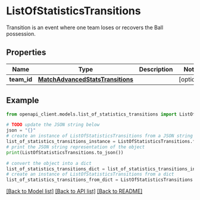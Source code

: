 # ListOfStatisticsTransitions

Transition is an event where one team loses or recovers the Ball possession.

## Properties

Name | Type | Description | Notes
------------ | ------------- | ------------- | -------------
**team_id** | [**MatchAdvancedStatsTransitions**](MatchAdvancedStatsTransitions.md) |  | [optional] 

## Example

```python
from openapi_client.models.list_of_statistics_transitions import ListOfStatisticsTransitions

# TODO update the JSON string below
json = "{}"
# create an instance of ListOfStatisticsTransitions from a JSON string
list_of_statistics_transitions_instance = ListOfStatisticsTransitions.from_json(json)
# print the JSON string representation of the object
print(ListOfStatisticsTransitions.to_json())

# convert the object into a dict
list_of_statistics_transitions_dict = list_of_statistics_transitions_instance.to_dict()
# create an instance of ListOfStatisticsTransitions from a dict
list_of_statistics_transitions_from_dict = ListOfStatisticsTransitions.from_dict(list_of_statistics_transitions_dict)
```
[[Back to Model list]](../README.md#documentation-for-models) [[Back to API list]](../README.md#documentation-for-api-endpoints) [[Back to README]](../README.md)


